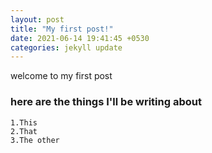 ```yaml
---
layout: post
title: "My first post!"
date: 2021-06-14 19:41:45 +0530
categories: jekyll update
---
```


welcome to my first post

### here are the things I'll be writing about

    1.This
    2.That
    3.The other
